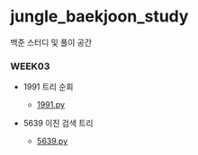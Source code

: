 # jungle_baekjoon_study
백준 스터디 및 풀이 공간

### WEEK03

* 1991 트리 순회
    - [1991.py](1991.py)

* 5639 이진 검색 트리
    - [5639.py](5639.py)